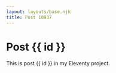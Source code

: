 ```yaml
---
layout: layouts/base.njk
title: Post 10937
---
```


# Post {{ id }}

This is post {{ id }} in my Eleventy project.
